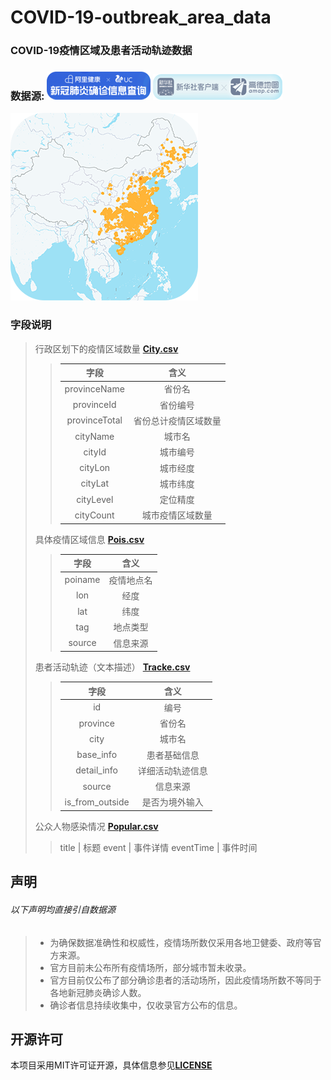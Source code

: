 # COVID-19-outbreak_area_data

### COVID-19疫情区域及患者活动轨迹数据

### 数据源: ![AliUC](docs/AliUC.png) ![XinhuaAmap](docs/XinhuaAmap.png)


![地图](docs/Amap.png)

### 字段说明

> 行政区划下的疫情区域数量 [**City.csv**](data/City.csv)
>> 字段 | 含义
>> :---:|:---:
>> provinceName  | 省份名
>> provinceId    | 省份编号
>> provinceTotal | 省份总计疫情区域数量
>> cityName   | 城市名
>> cityId     | 城市编号
>> cityLon    | 城市经度
>> cityLat    | 城市纬度
>> cityLevel  | 定位精度
>> cityCount  | 城市疫情区域数量
>
> 具体疫情区域信息 [**Pois.csv**](data/Pois.csv)
>
>> 字段 | 含义
>> :---:|:---:
>> poiname | 疫情地点名
>> lon     | 经度
>> lat     | 纬度
>> tag     | 地点类型
>> source  | 信息来源
>
> 患者活动轨迹（文本描述） [**Tracke.csv**](data/Tracke.csv)
>> 字段 | 含义
>> :---:|:---:
>> id              | 编号
>> province        | 省份名
>> city            | 城市名
>> base_info       | 患者基础信息
>> detail_info     | 详细活动轨迹信息
>> source          | 信息来源
>> is_from_outside | 是否为境外输入
>
> 公众人物感染情况 [**Popular.csv**](data/Popular.csv)
>> title     | 标题
>> event     | 事件详情
>> eventTime | 事件时间
>


## 声明
###### 以下声明均直接引自数据源
> - 为确保数据准确性和权威性，疫情场所数仅采用各地卫健委、政府等官方来源。
> - 官方目前未公布所有疫情场所，部分城市暂未收录。
> - 官方目前仅公布了部分确诊患者的活动场所，因此疫情场所数不等同于各地新冠肺炎确诊人数。
> - 确诊者信息持续收集中，仅收录官方公布的信息。

## 开源许可
本项目采用MIT许可证开源，具体信息参见[**LICENSE**](LICENSE)


